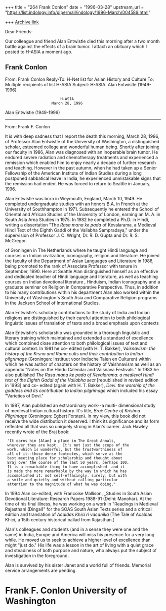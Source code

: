 +++
title = "264 Frank Conlon"
date = "1996-03-28"
upstream_url = "https://list.indology.info/pipermail/indology/1996-March/004589.html"

+++
[Archive link](https://list.indology.info/pipermail/indology/1996-March/004589.html)

Dear Friends:

Our colleague and friend Alan Entwistle died this morning after a two
month battle against the effects of a brain tumor.  I attach an obituary
which I posted to H-ASIA a moment ago.

Frank Conlon
------------
From: Frank Conlon <conlon at u.washington.edu>
Reply-To: H-Net list for Asian History and Culture <H-ASIA at msu.edu>
To: Multiple recipients of list H-ASIA <H-ASIA at msu.edu>
Subject: H-ASIA: Alan Entwistle (1949-1996)

                             H-ASIA
                         March 28, 1996

Alan Entwistle (1949-1996)
*****************************************************************
From: Frank F. Conlon <conlon at u.washington.edu>

It is with deep sadness that I report the death this morning,
March 28, 1996, of Professor Alan Entwistle of the University of
Washington, a distinguished scholar, esteemed college and
wonderful human being.  Shortly after joining our faculty in
1986, Alan was diagnosed with an inoperable brain tumor.  He
endured severe radiation and chemotherapy treatments and
experienced a remission which enabled him to enjoy nearly a
decade of further research and teaching.  However in the past
autumn, when he had taken up a Senior Fellowship of the American
Institute of Indian Studies during a long postponed sabbatical
leave in India, he experienced unmistakable signs that the
remission had ended.  He was forced to return to Seattle in
January, 1996.

Alan Entwistle was born in Weymouth, England, March 10, 1949.  He
completed undergraduate studies with an honors B.A. in French at
the University of Southhampton in 1971.  Subsequently he entered
the School of Oriental and African Studies of the University of
London, earning an M. A. in South Asia Area Studies in 1975.  In
1982 he completed a Ph.D. in Hindi, writing a dissertation "The
_Rasa mana ke pada_ of Kevalarama, a Medieval Hindi Text of the
Eighth Gaddi of the Vallabha Sampradaya," under the supervision
of Professor J. C. Wright, Dr. R. D. Gupta and Dr. R. S.
McGregor.

of Groningen in The Netherlands where he taught Hindi language
and courses on Indian civilization, iconography, religion and
literature.  He joined the faculty of the Department of Asian
Languages and Literature in 1986, being promoted to the rank of
Associate Professor with tenure in September, 1990.  Here at
Seattle Alan distinguished himself as an effective and dedicated
teacher of Hindi language and literature, as well as teaching
courses on Indian devotional literature , Hinduism, Indian
iconography and a graduate seminar on Religion in Comparative
Perspective.  Thus, in addition to his many contributions within
his department Alan also worked within the University of
Washington's South Asia and Comparative Religion programs in the
Jackson School of International Studies.

Alan Entwistle's scholarly contributions to the study of India
and Indian religions are distinguished by their careful attention
to both philological linguistic issues of translation of texts
and a broad emphasis upon contexts

Alan Entwistle's scholarship was grounded in a thorough
linguistic and literary training which maintained and extended a
standard of excellence which combined close attention to both
philological issues of text and cultural context.  In 1981 he co-
edited (with H. T. Bakker), _Vaisnavism: the history of the Krsna
and Rama cults and their contribution to Indian pilgrimage_
(Groningen: Instituut voor Indische Talen en Culturen) within
which he was author of chapters on the history of Vaishnavism as
well as an appendix "Notes on the Hindu Calendar and Vaisnava
Festivals."  In 1983 he also published _The Rasa mana ke pada of
Kevalarama: a medieval Hindi text of the Eighth Gaddi of the
Vallabha sect_ [republished in revised edition in 1993] and co-
edited (again with H. T. Bakker), _Devi: the worship of the
goddess and its contribution to Indian pilgrimage_ which included
his essay "Varieties of Devi."

In 1987, Alan published an extraordinary work--a multi-
dimensional study of medieval Indian cultural history.  It's
title, _Braj: Centre of Krishna Pilgrimage_ (Groningen: Egbert
Forsten).  In my view, this book did not receive the wide
distribution it deserved.  I think its significance and its form
reflected all that was so uniquely strong in Alan's career.  Jack
Hawley recently wrote of the Braj book:

     "It earns him [Alan] a place in The Great Annals,
     wherever they are kept.  It's not just the scope of the
     work, which is wonderful, but the trustworthiness of
     all of it--those dense footnotes, which serve as the
     best meeting place for scholarship and thought about
     Braj over the course of the last 50 years, perhaps 100.
     It is a remarkable thing to have accomplished--and it
     is made the more remarkable by the way in which he has
     accomplished it: not self-effacingly, surely, but with
     a smile and quietly and without calling particular
     attention to the magnitude of what he was doing."

In 1994 Alan co-edited, with Francoise Mallison, _Studies in
South Asian Devotional Literature: Research Papers 1988-91
(Delhi: Manohar).  At the time of his final illness, he was
working on a work in "Readings in Medieval Rajasthani (Dingal)"
for the SOAS South Asian Texts series and a critical edition and
translation of _Acaldas Khici ri vacanika_ (The Tale of Acaldas
Khici, a 15th century historical ballad from Rajasthan.)

Alan's colleagues and students (and in a sense they were one and
the same) in India, Europe and America will miss his presence for
a very long while.  He moved us to seek to achieve a higher level
of excellence than might "just do."  His life was a lesson in the
art of living with a quiet grace and steadiness of both purpose
and nature, who always put the subject of investigation in the
foreground.

Alan is survived by his sister Janet and a world full of friends.
Memorial service arrangements are pending.


Frank F. Conlon
University of Washington
=================================================================





